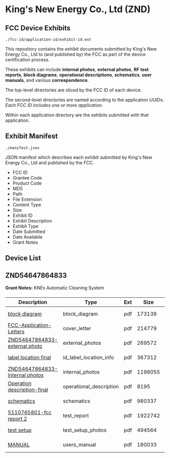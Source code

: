 # King's New Energy Co., Ltd (ZND)
## FCC Device Exhibits

```
./fcc-id/application-id/exhibit-id.ext
```

This repository contains the exhibit documents submitted by King's New Energy Co., Ltd to (and published by) the FCC as part of the device certification process.

These exhibits can include **internal photos**, **external photos**, **RF test reports**, **block diagrams**, **operational descriptions**, **schematics**, **user manuals**, and various **correspondence**.

The top-level directories are sliced by the FCC ID of each device.

The second-level directories are named according to the application UUIDs. *Each FCC ID includes one or more application.*

Within each application directory are the exhibits submitted with that application. 

## Exhibit Manifest

```
./manifest.json
```

JSON manifest which describes each exhibit submitted by King's New Energy Co., Ltd and published by the FCC.

- FCC ID
- Grantee Code
- Product Code
- MD5
- Path
- File Extension
- Content Type
- Size
- Exhibit ID
- Exhibit Description
- Exhibit Type
- Date Submitted
- Date Available
- Grant Notes

## Device List
## ZND54647864833
**Grant Notes:** KNEs Automatic Cleaning System

| Description | Type | Ext | Size | Submitted | Available |
| ----------- | ---- | --- | ---- | --------- | --------- |
| [block diagram](ZND54647864833/b904c33e8964043ef9a82a2875dc7fdc/1489994.pdf) | block_diagram | pdf | 173139 | 2011-06-24 | 2011-06-26 |
| [FCC-Application-Letters](ZND54647864833/b904c33e8964043ef9a82a2875dc7fdc/1489995.pdf) | cover_letter | pdf | 214779 | 2011-06-24 | 2011-06-26 |
| [ZND54647864833-external photo](ZND54647864833/b904c33e8964043ef9a82a2875dc7fdc/1489996.pdf) | external_photos | pdf | 269572 | 2011-06-24 | 2011-06-26 |
| [label location final](ZND54647864833/b904c33e8964043ef9a82a2875dc7fdc/1490213.pdf) | id_label_location_info | pdf | 367312 | 2011-06-26 | 2011-06-26 |
| [ZND54647864833-Internal photos](ZND54647864833/b904c33e8964043ef9a82a2875dc7fdc/1489998.pdf) | internal_photos | pdf | 1198055 | 2011-06-24 | 2011-06-26 |
| [Operation description-final](ZND54647864833/b904c33e8964043ef9a82a2875dc7fdc/1489999.pdf) | operational_description | pdf | 8195 | 2011-06-24 | 2011-06-26 |
| [schematics](ZND54647864833/b904c33e8964043ef9a82a2875dc7fdc/1490000.pdf) | schematics | pdf | 980337 | 2011-06-24 | 2011-06-26 |
| [5110765801-fcc report 2](ZND54647864833/b904c33e8964043ef9a82a2875dc7fdc/1490001.pdf) | test_report | pdf | 1922742 | 2011-06-24 | 2011-06-26 |
| [test setup](ZND54647864833/b904c33e8964043ef9a82a2875dc7fdc/1490002.pdf) | test_setup_photos | pdf | 494564 | 2011-06-24 | 2011-06-26 |
| [MANUAL](ZND54647864833/b904c33e8964043ef9a82a2875dc7fdc/1490003.pdf) | users_manual | pdf | 180033 | 2011-06-24 | 2011-06-26 |
